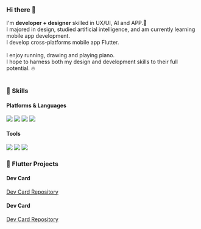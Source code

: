 ### Hi there 👋
<p>
  I'm <b>developer + designer</b> skilled in UX/UI, AI and APP.🚀<br/>
  I majored in design, studied artificial intelligence, and am currently learning mobile app development.<br/>
  I develop cross-platforms mobile app Flutter.<br/><br/>
  I enjoy running, drawing and playing piano.<br/>
  I hope to harness both my design and development skills to their full potential. 🔥<br/><br/>
</p>


### 💪 Skills
#### Platforms & Languages
<p>
  <img src="https://img.shields.io/badge/Flutter-02569B?style=flat-square&logo=Flutter&logoColor=white"/>
  <img src="https://img.shields.io/badge/Python-3776AB?style=flat-square&logo=Python&logoColor=white">
  <img src="https://img.shields.io/badge/Dart-0175C2?style=flat-square&logo=Dart&logoColor=white">
  <img src="https://img.shields.io/badge/Git-F05032?style=flat-square&logo=Git&logoColor=white">

</p>

#### Tools
<p>
  <img src="https://img.shields.io/badge/TensorFlow-FF6F00?style=flat-square&logo=TensorFlow&logoColor=white">
  <img src="https://img.shields.io/badge/PyTorch-EE4C2C?style=flat-square&logo=PyTorch&logoColor=white">
  <img src="https://img.shields.io/badge/Figma-F24E1E?style=flat-square&logo=Figma&logoColor=white">

</p>


### 🍑 Flutter Projects
#### Dev Card

[Dev Card Repository](https://github.com/Jungin1020/Git_Hub_Card/tree/develop)

#### Dev Card

[Dev Card Repository](https://github.com/Jungin1020/Git_Hub_Card/tree/develop)



